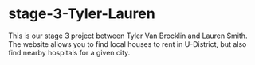 # stage-3-Tyler-Lauren
This is our stage 3 project between Tyler Van Brocklin and Lauren Smith. The website allows you to find local houses to rent in
U-District, but also find nearby hospitals for a given city.
